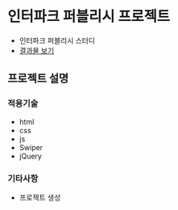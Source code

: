 # 인터파크 퍼블리시 프로젝트

- 인터파크 퍼블리시 스터디
- [결과물 보기](https://)

## 프로젝트 설명

### 적용기술
- html
- css
- js
- Swiper
- jQuery

### 기타사항

- 프로젝트 생성
